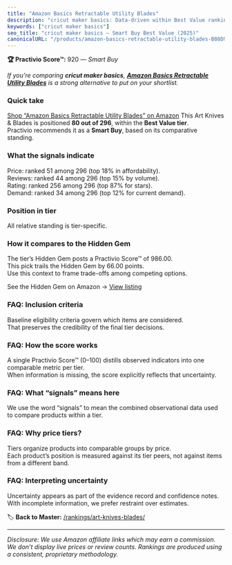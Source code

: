 ```yaml
---
title: "Amazon Basics Retractable Utility Blades"
description: "cricut maker basics: Data-driven within Best Value ranking using the Practivio Score™. Positioned by quality, value, demand, findability, momentum."
keywords: ["cricut maker basics"]
seo_title: "cricut maker basics — Smart Buy Best Value (2025)"
canonicalURL: "/products/amazon-basics-retractable-utility-blades-B08D9S39JG/"
---
```


**🏆 Practivio Score™:** 920 — _Smart Buy_


*If you're comparing **cricut maker basics**, **[Amazon Basics Retractable Utility Blades](https://www.amazon.com/dp/B08D9S39JG?tag=practivio-20)** is a strong alternative to put on your shortlist.*
### Quick take
[Shop “Amazon Basics Retractable Utility Blades” on Amazon](https://www.amazon.com/dp/B08D9S39JG?tag=practivio-20)
This Art Knives & Blades is positioned **80 out of 296**, within the **Best Value tier**.  
Practivio recommends it as a **Smart Buy**, based on its comparative standing.

### What the signals indicate
Price: ranked 51 among 296 (top 18% in affordability).  
Reviews: ranked 44 among 296 (top 15% by volume).  
Rating: ranked 256 among 296 (top 87% for stars).  
Demand: ranked 34 among 296 (top 12% for current demand).

### Position in tier
All relative standing is tier-specific.

### How it compares to the Hidden Gem
The tier’s Hidden Gem posts a Practivio Score™ of 986.00.  
This pick trails the Hidden Gem by 66.00 points.  
Use this context to frame trade-offs among competing options.  

See the Hidden Gem on Amazon → [View listing](https://www.amazon.com/dp/B005KRSWM6?tag=practivio-20)

### FAQ: Inclusion criteria
Baseline eligibility criteria govern which items are considered.  
That preserves the credibility of the final tier decisions.

### FAQ: How the score works
A single Practivio Score™ (0–100) distills observed indicators into one comparable metric per tier.  
When information is missing, the score explicitly reflects that uncertainty.

### FAQ: What “signals” means here
We use the word “signals” to mean the combined observational data used to compare products within a tier.

### FAQ: Why price tiers?
Tiers organize products into comparable groups by price.  
Each product’s position is measured against its tier peers, not against items from a different band.

### FAQ: Interpreting uncertainty
Uncertainty appears as part of the evidence record and confidence notes.  
With incomplete information, we prefer restraint over estimates.


🏷️ **Back to Master:** [/rankings/art-knives-blades/](/rankings/art-knives-blades/)

---
_Disclosure: We use Amazon affiliate links which may earn a commission. We don’t display live prices or review counts. Rankings are produced using a consistent, proprietary methodology._

